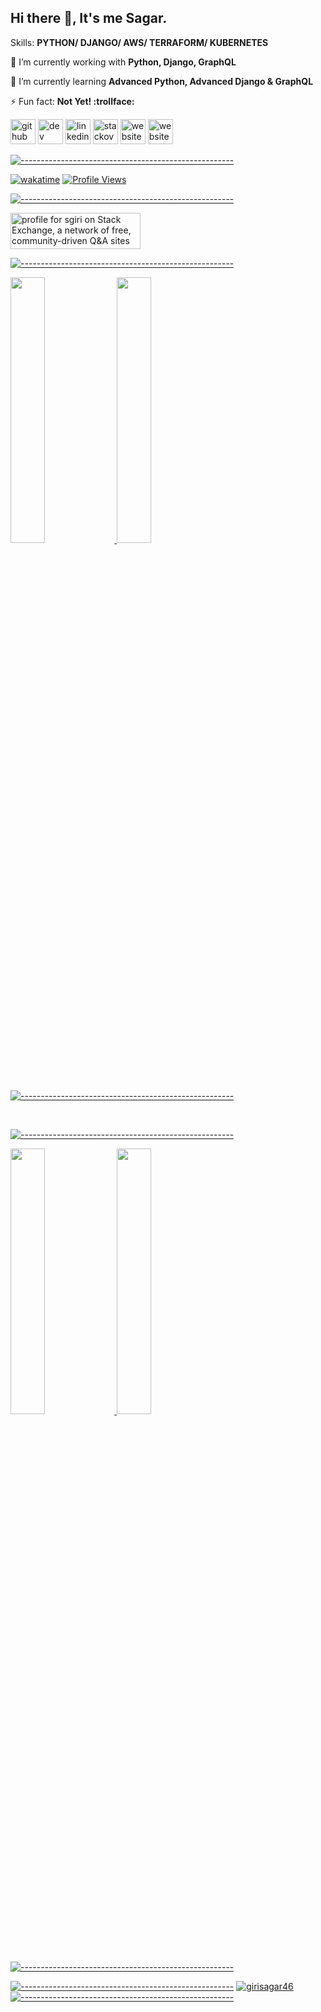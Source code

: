 <!--
![GitHub metrics](https://metrics.lecoq.io/girisagar46)
-->


## Hi there 👋, It's me Sagar.

Skills: __PYTHON/ DJANGO/ AWS/ TERRAFORM/ KUBERNETES__

🔭 I’m currently working with __Python, Django, GraphQL__

🌱 I’m currently learning __Advanced Python, Advanced Django & GraphQL__

⚡ Fun fact: __Not Yet! :trollface:__

[<img src='https://cdn.jsdelivr.net/npm/simple-icons@3.0.1/icons/github.svg' alt='github' height='40'>](https://github.com/girisagar46)
[<img src='https://cdn.jsdelivr.net/npm/simple-icons@3.0.1/icons/dev-dot-to.svg' alt='dev' height='40'>](https://dev.to/https://dev.to/girisagar46)
[<img src='https://cdn.jsdelivr.net/npm/simple-icons@3.0.1/icons/linkedin.svg' alt='linkedin' height='40'>](https://www.linkedin.com/in/https://www.linkedin.com/in/girisagar46//)
[<img src='https://cdn.jsdelivr.net/npm/simple-icons@3.0.1/icons/stackoverflow.svg' alt='stackoverflow' height='40'>](https://stackoverflow.com/users/4494547/sgiri)
[<img src='https://cdn.jsdelivr.net/npm/simple-icons@3.0.1/icons/icloud.svg' alt='website' height='40'>](https://sagargiri.com/)
[<img src='https://cdn.jsdelivr.net/npm/simple-icons@3.0.1/icons/mastodon.svg' alt='website' height='40'>](https://fosstodon.org/@girisagar46)


[![-----------------------------------------------------](https://raw.githubusercontent.com/andreasbm/readme/master/assets/lines/aqua.png)](https://github.com/girisagar46?tab=repositories)

[![wakatime](https://wakatime.com/badge/user/912a4ff4-5366-4e0a-a806-6f25002a8264.svg)](https://wakatime.com/@912a4ff4-5366-4e0a-a806-6f25002a8264) [![Profile Views](https://komarev.com/ghpvc/?username=girisagar46&label=Profile%20views&color=0e75b6&style=flat)](https://github.com/girisagar46?tab=repositories)

[![-----------------------------------------------------](https://raw.githubusercontent.com/andreasbm/readme/master/assets/lines/aqua.png)](https://github.com/girisagar46?tab=repositories)


<a href="https://stackexchange.com/users/5684581">
  <img src="https://stackexchange.com/users/flair/5684581.png" width="208" height="58" alt="profile for sgiri on Stack Exchange, a network of free, community-driven Q&amp;A sites" title="profile for sgiri on Stack Exchange, a network of free, community-driven Q&amp;A sites">
</a>

<br/>

[![-----------------------------------------------------](https://raw.githubusercontent.com/andreasbm/readme/master/assets/lines/aqua.png)](https://github.com/girisagar46?tab=repositories)

<a href="https://github.com/girisagar46/girisagar46">
  <img width="33%" src="https://github-readme-stats-eight-theta.vercel.app/api/top-langs/?username=girisagar46&layout=compact&langs_count=8&theme=dark"/>
  
  <img width="33%" src="https://github-readme-stats.vercel.app/api/wakatime?username=girisagar46&layout=compact" />
</a>

[![-----------------------------------------------------](https://raw.githubusercontent.com/andreasbm/readme/master/assets/lines/aqua.png)](https://github.com/girisagar46?tab=repositories)

<br/>

[![-----------------------------------------------------](https://raw.githubusercontent.com/andreasbm/readme/master/assets/lines/aqua.png)](https://github.com/girisagar46?tab=repositories)

<a href="https://github.com/girisagar46/girisagar46">
  <img width="33%" src="https://github-readme-stats.vercel.app/api?username=girisagar46&layout=compact&hide_border=true&show_icons=true&bg_color=283038&title_color=00cc66&icon_color=4db2f0&text_color=cccccc&count_private=true">
  <img width="33%" src="https://github-readme-streak-stats.herokuapp.com/?user=girisagar46&show_icons=true&locale=en&layout=demo&theme=dark&hide_border=true&count_private=true" />
</a>

[![-----------------------------------------------------](https://raw.githubusercontent.com/andreasbm/readme/master/assets/lines/aqua.png)](https://github.com/girisagar46?tab=repositories)

[![-----------------------------------------------------](https://raw.githubusercontent.com/andreasbm/readme/master/assets/lines/aqua.png)](https://github.com/girisagar46?tab=repositories)
<a href="https://github.com/girisagar46?tab=repositories"><img src="https://github-profile-trophy.vercel.app/?username=girisagar46&column=8&margin-w=15&margin-h=15" alt="girisagar46"></a> 
[![-----------------------------------------------------](https://raw.githubusercontent.com/andreasbm/readme/master/assets/lines/aqua.png)](https://github.com/girisagar46?tab=repositories)
